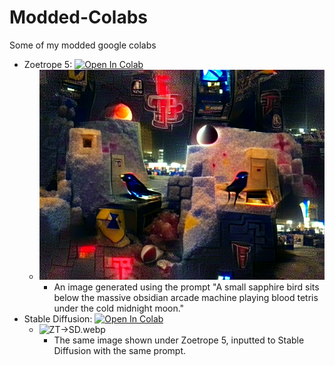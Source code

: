 # Modded-Colabs
Some of my modded google colabs

 - Zoetrope 5: [![Open In Colab](https://colab.research.google.com/assets/colab-badge.svg)](https://colab.research.google.com/github/FrostBird347/Modded-Colabs/blob/main/Modded_Zoetrope_5.ipynb)
   - <picture><img src="./img/anim/ZT.webp" alt="ZT.webp"/></picture>
     - An image generated using the prompt "A small sapphire bird sits below the massive obsidian arcade machine playing blood tetris under the cold midnight moon."
 - Stable Diffusion: [![Open In Colab](https://colab.research.google.com/assets/colab-badge.svg)](https://colab.research.google.com/github/FrostBird347/Modded-Colabs/blob/main/Modded_pharmapsychotic_Stable_Diffusion.ipynb)
   - <picture><img src="./img/anim/ZT->SD.webp" alt="ZT->SD.webp"/></picture>
     - The same image shown under Zoetrope 5, inputted to Stable Diffusion with the same prompt.
